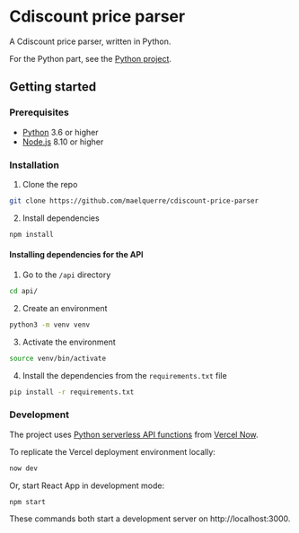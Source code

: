 # Cdiscount price parser

A Cdiscount price parser, written in Python.

For the Python part, see the [Python project](cdiscount).

## Getting started

### Prerequisites

- [Python](https://www.python.org/) 3.6 or higher
- [Node.js](https://nodejs.org/en/) 8.10 or higher

### Installation

1. Clone the repo
```sh
git clone https://github.com/maelquerre/cdiscount-price-parser
```
2. Install dependencies
```sh
npm install
```

#### Installing dependencies for the API

1. Go to the `/api` directory
```sh
cd api/
```
2. Create an environment
```sh
python3 -m venv venv
```
3. Activate the environment
```sh
source venv/bin/activate
```
4. Install the dependencies from the `requirements.txt` file
```sh
pip install -r requirements.txt
```

### Development

The project uses [Python serverless API functions](https://vercel.com/docs/runtimes#advanced-usage/advanced-python-usage) from [Vercel Now](https://vercel.com/docs).

To replicate the Vercel deployment environment locally:
```sh
now dev
```

Or, start React App in development mode:
```sh
npm start
```

These commands both start a development server on http://localhost:3000.
